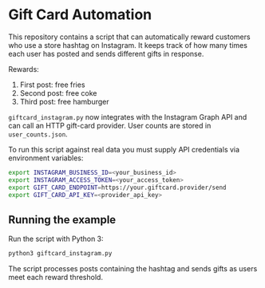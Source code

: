 # Gift Card Automation

This repository contains a script that can automatically reward customers who use a store hashtag on Instagram. It keeps track of how many times each user has posted and sends different gifts in response.

Rewards:
1. First post: free fries
2. Second post: free coke
3. Third post: free hamburger

`giftcard_instagram.py` now integrates with the Instagram Graph API and can call an HTTP gift-card provider. User counts are stored in `user_counts.json`.

To run this script against real data you must supply API credentials via environment variables:

```bash
export INSTAGRAM_BUSINESS_ID=<your_business_id>
export INSTAGRAM_ACCESS_TOKEN=<your_access_token>
export GIFT_CARD_ENDPOINT=https://your.giftcard.provider/send
export GIFT_CARD_API_KEY=<provider_api_key>
```

## Running the example

Run the script with Python 3:

```bash
python3 giftcard_instagram.py
```

The script processes posts containing the hashtag and sends gifts as users meet each reward threshold.

